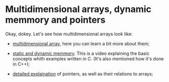 Multidimensional arrays, dynamic memmory and pointers
=====================

Okay, dokey. Let's see how multidimensional arrays look like:

* [multidimensional array](http://www.learncpp.com/cpp-tutorial/65-multidimensional-arrays/), here you can learn a bit more about them;

* [static and dynamic memmory](https://www.youtube.com/watch?v=_8-ht2AKyH4). This is a video explaining the basic concepts whith examples written in C. (It's also mentioned how it's done in C++);

* [detailed explaination](http://www.cplusplus.com/doc/tutorial/pointers/) of pointers, as well as their relations to arrays; 
